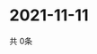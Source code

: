 # 2021-11-11
  共 0条

  <!-- BEGIN -->
  <!-- 最后更新时间Thu Nov 11 2021 11:02:37 GMT+0000 (Coordinated Universal Time) -->
  
  <!-- END -->
  
  